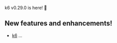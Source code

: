 k6 v0.29.0 is here! :tada:

## New features and enhancements!

- [k6](https://github.com/loadimpact/k6/) ...
